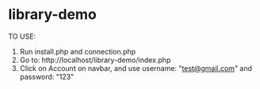 # library-demo

TO USE: 

1. Run install.php and connection.php
2. Go to: http://localhost/library-demo/index.php
3. Click on Account on navbar, and use username: "test@gmail.com" and password: "123"
